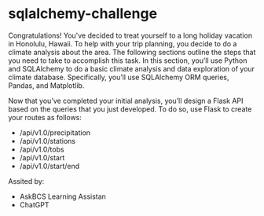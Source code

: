 # sqlalchemy-challenge

Congratulations! You've decided to treat yourself to a long holiday vacation in Honolulu, Hawaii. To help with your trip planning, you decide to do a climate analysis about the area. The following sections outline the steps that you need to take to accomplish this task.
In this section, you’ll use Python and SQLAlchemy to do a basic climate analysis and data exploration of your climate database. Specifically, you’ll use SQLAlchemy ORM queries, Pandas, and Matplotlib. 

Now that you’ve completed your initial analysis, you’ll design a Flask API based on the queries that you just developed. To do so, use Flask to create your routes as follows:
- /api/v1.0/precipitation
- /api/v1.0/stations
- /api/v1.0/tobs
- /api/v1.0/start
- /api/v1.0/start/end

Assited by:
- AskBCS Learning Assistan
- ChatGPT
